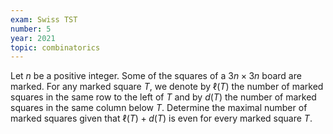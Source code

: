 ```yaml
---
exam: Swiss TST
number: 5
year: 2021
topic: combinatorics
---
```


Let $n$ be a positive integer. Some of the squares of a $3n \times 3n$ board are marked. For any marked square $T$, we denote by $\ell(T)$ the number of marked squares in the same row to the left of $T$ and by $d(T)$ the number of marked squares in the same column below $T$. Determine the maximal number of marked squares given that $\ell(T)+d(T)$ is even for every marked square $T$.